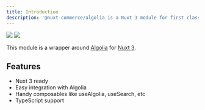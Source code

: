 ```yaml
---
title: Introduction
description: '@nuxt-commerce/algolia is a Nuxt 3 module for first class integration with Algolia.'
---
```


<img src="/preview.png" class="dark-img" />
<img src="/preview-dark.png" class="light-img" />

This module is a wrapper around [Algolia](https://www.algolia.com/) for [Nuxt 3](https://v3.nuxtjs.org).

## Features

- Nuxt 3 ready
- Easy integration with Algolia
- Handy composables like useAlgolia, useSearch, etc
- TypeScript support
